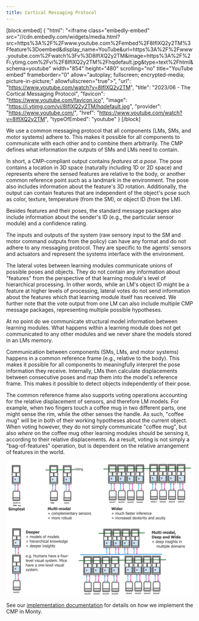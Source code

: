 ```yaml
---
title: Cortical Messaging Protocol
---
```


[block:embed]
{
  "html": "<iframe class=\"embedly-embed\" src=\"//cdn.embedly.com/widgets/media.html?src=https%3A%2F%2Fwww.youtube.com%2Fembed%2F8IfIXQ2y2TM%3Ffeature%3Doembed&display_name=YouTube&url=https%3A%2F%2Fwww.youtube.com%2Fwatch%3Fv%3D8IfIXQ2y2TM&image=https%3A%2F%2Fi.ytimg.com%2Fvi%2F8IfIXQ2y2TM%2Fhqdefault.jpg&type=text%2Fhtml&schema=youtube\" width=\"854\" height=\"480\" scrolling=\"no\" title=\"YouTube embed\" frameborder=\"0\" allow=\"autoplay; fullscreen; encrypted-media; picture-in-picture;\" allowfullscreen=\"true\"></iframe>",
  "url": "https://www.youtube.com/watch?v=8IfIXQ2y2TM",
  "title": "2023/06 - The Cortical Messaging Protocol",
  "favicon": "https://www.youtube.com/favicon.ico",
  "image": "https://i.ytimg.com/vi/8IfIXQ2y2TM/hqdefault.jpg",
  "provider": "https://www.youtube.com/",
  "href": "https://www.youtube.com/watch?v=8IfIXQ2y2TM",
  "typeOfEmbed": "youtube"
}
[/block]

We use a common messaging protocol that all components (LMs, SMs, and motor systems) adhere to. This makes it possible for all components to communicate with each other and to combine them arbitrarily. The CMP defines what information the outputs of SMs and LMs need to contain.

In short, a CMP-compliant output contains _features at a pose_. The pose contains a location in 3D space (naturally including 1D or 2D space) and represents where the sensed features are relative to the body, or another common reference point such as a landmark in the environment. The pose also includes information about the feature's 3D rotation. Additionally, the output can contain features that are independent of the object's pose such as color, texture, temperature (from the SM), or object ID (from the LM).

Besides features and their poses, the standard message packages also include information about the sender's ID (e.g., the particular sensor module) and a confidence rating.

The inputs and outputs of the system (raw sensory input to the SM and motor command outputs from the policy) can have any format and do not adhere to any messaging protocol. They are specific to the agents' sensors and actuators and represent the systems interface with the environment.

The lateral votes between learning modules communicate unions of possible poses and objects. They do not contain any information about "features" from the perspective of that learning module's level of hierarchical processing. In other words, while an LM's object ID might be a feature at higher levels of processing, lateral votes do not send information about the features which that learning module itself has received. We further note that the vote output from one LM can also include multiple CMP message packages, representing multiple possible hypotheses.

At no point do we communicate structural model information between learning modules. What happens within a learning module does not get communicated to any other modules and we never share the models stored in an LMs memory.

Communication between components (SMs, LMs, and motor systems) happens in a common reference frame (e.g., relative to the body). This makes it possible for all components to meaningfully interpret the pose information they receive. Internally, LMs then calculate displacements between consecutive poses and map them into the model's reference frame. This makes it possible to detect objects independently of their pose.

The common reference frame also supports voting operations accounting for the relative displacement of sensors, and therefore LM models. For example, when two fingers touch a coffee mug in two different parts, one might sense the rim, while the other senses the handle. As such, "coffee mug" will be in both of their working hypotheses about the current object. When voting however, they do not simply communicate "coffee mug", but also _where_ on the coffee mug other learning modules should be sensing it, according to their relative displacements. As a result, voting is not simply a "bag-of-features" operation, but is dependent on the relative arrangement of features in the world.

![By using a common messaging protocol between sensor modules and learning modules, the system can easily be scaled in multiple dimensions. This provides a straightforward way for dealing with multiple sensory inputs from multiple modalities. Using multiple learning modules next to each other can improve robustness through votes between them. Additionally, stacking learning modules on top of each other allows for more complex, hierarchical processing of inputs and modeling compositional objects.](../../figures/overview/scaling.png)

See our [implementation documentation](../../how-monty-works/observations-transforms-sensor-modules.md) for details on how we implement the CMP in Monty.